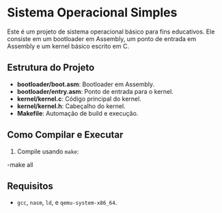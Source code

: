 # Sistema Operacional Simples

Este é um projeto de sistema operacional básico para fins educativos. Ele consiste em um bootloader em Assembly, um ponto de entrada em Assembly e um kernel básico escrito em C.

## Estrutura do Projeto

- **bootloader/boot.asm**: Bootloader em Assembly.
- **bootloader/entry.asm**: Ponto de entrada para o kernel.
- **kernel/kernel.c**: Código principal do kernel.
- **kernel/kernel.h**: Cabeçalho do kernel.
- **Makefile**: Automação de build e execução.

## Como Compilar e Executar

1. Compile usando `make`:

-make all

## Requisitos

- `gcc`, `nasm`, `ld`, e `qemu-system-x86_64`.